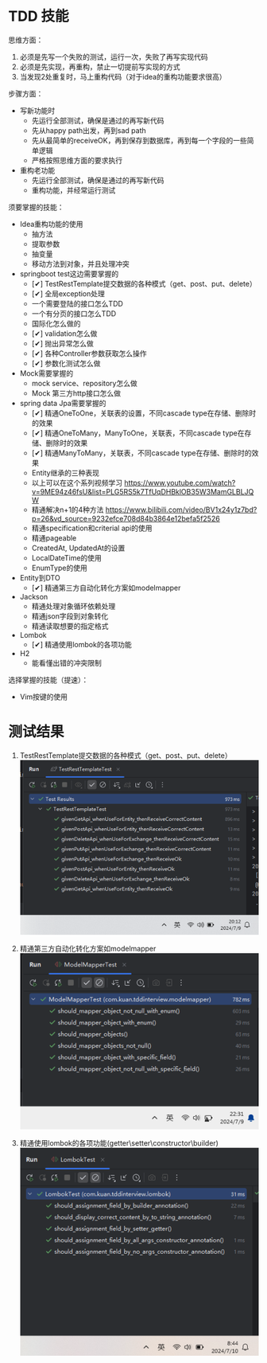 # TDD 技能

思维方面：
1. 必须是先写一个失败的测试，运行一次，失败了再写实现代码
2. 必须是先实现，再重构，禁止一切提前写实现的方式
3. 当发现2处重复时，马上重构代码（对于idea的重构功能要求很高）

步骤方面：
- 写新功能时
    - 先运行全部测试，确保是通过的再写新代码
    - 先从happy path出发，再到sad path
    - 先从最简单的receiveOK，再到保存到数据库，再到每一个字段的一些简单逻辑
    - 严格按照思维方面的要求执行
- 重构老功能
    - 先运行全部测试，确保是通过的再写新代码
    - 重构功能，并经常运行测试

须要掌握的技能：
- Idea重构功能的使用
    - 抽方法
    - 提取参数
    - 抽变量
    - 移动方法到对象，并且处理冲突
- springboot test这边需要掌握的
    - [&#x2714;] TestRestTemplate提交数据的各种模式（get、post、put、delete） 
    - [&#x2714;] 全局exception处理
    - 一个需要登陆的接口怎么TDD
    - 一个有分页的接口怎么TDD
    - 国际化怎么做的
    - [&#x2714;] validation怎么做
    - [&#x2714;] 抛出异常怎么做
    - [&#x2714;] 各种Controller参数获取怎么操作
    - [&#x2714;] 参数化测试怎么做
- Mock需要掌握的
    - mock service、repository怎么做
    - Mock 第三方http接口怎么做
- spring data Jpa需要掌握的
    - [&#x2714;] 精通OneToOne，关联表的设置，不同cascade type在存储、删除时的效果
    - [&#x2714;] 精通OneToMany，ManyToOne，关联表，不同cascade type在存储、删除时的效果
    - [&#x2714;] 精通ManyToMany，关联表，不同cascade type在存储、删除时的效果
    - Entity继承的三种表现
    - 以上可以在这个系列视频学习 https://www.youtube.com/watch?v=9ME94z46fsU&list=PLG5RS5k7TfUqDHBklOB35W3MamGLBLJQW
    - 精通解决n+1的4种方法 https://www.bilibili.com/video/BV1x24y1z7bd?p=26&vd_source=9232efce708d84b3864e12befa5f2526
    - 精通specification和criterial api的使用
    - 精通pageable
    - CreatedAt, UpdatedAt的设置
    - LocalDateTime的使用
    - EnumType的使用
- Entity到DTO
    -  [&#x2714;] 精通第三方自动化转化方案如modelmapper
- Jackson
    - 精通处理对象循环依赖处理
    - 精通json字段到对象转化
    - 精通读取想要的指定格式
- Lombok
    - [&#x2714;] 精通使用lombok的各项功能
- H2
    - 能看懂出错的冲突限制


选择掌握的技能（提速）：
- Vim按键的使用


# 测试结果
1. TestRestTemplate提交数据的各种模式（get、post、put、delete）
![img.png](imgs/img.png)

2. 精通第三方自动化转化方案如modelmapper
![img.png](imgs/img2.png)

3. 精通使用lombok的各项功能(getter\setter\constructor\builder)
![img_1.png](imgs/img3.png)